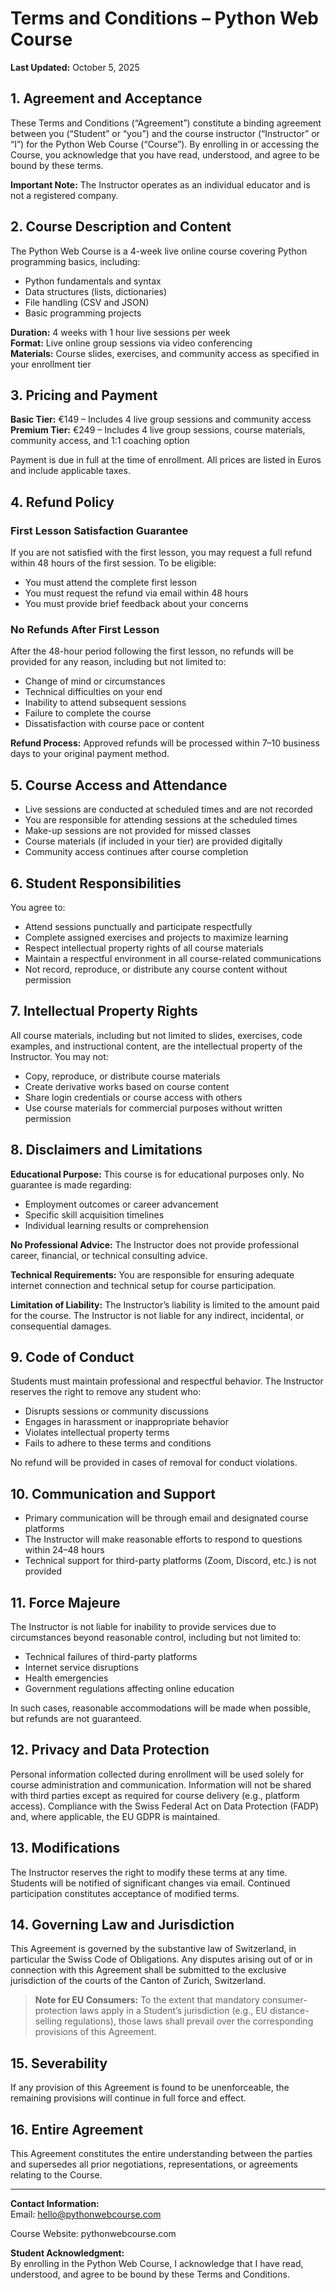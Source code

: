 # Terms and Conditions – Python Web Course

**Last Updated:** October 5, 2025

## 1. Agreement and Acceptance

These Terms and Conditions (“Agreement”) constitute a binding agreement between you (“Student” or “you”) and the course instructor (“Instructor” or “I”) for the Python Web Course (“Course”). By enrolling in or accessing the Course, you acknowledge that you have read, understood, and agree to be bound by these terms.

**Important Note:** The Instructor operates as an individual educator and is not a registered company. 

## 2. Course Description and Content

The Python Web Course is a 4-week live online course covering Python programming basics, including:
- Python fundamentals and syntax  
- Data structures (lists, dictionaries)  
- File handling (CSV and JSON)  
- Basic programming projects  

**Duration:** 4 weeks with 1 hour live sessions per week  
**Format:** Live online group sessions via video conferencing  
**Materials:** Course slides, exercises, and community access as specified in your enrollment tier

## 3. Pricing and Payment

**Basic Tier:** €149 – Includes 4 live group sessions and community access  
**Premium Tier:** €249 – Includes 4 live group sessions, course materials, community access, and 1:1 coaching option  

Payment is due in full at the time of enrollment. All prices are listed in Euros and include applicable taxes.

## 4. Refund Policy

### First Lesson Satisfaction Guarantee
If you are not satisfied with the first lesson, you may request a full refund within 48 hours of the first session. To be eligible:
- You must attend the complete first lesson  
- You must request the refund via email within 48 hours  
- You must provide brief feedback about your concerns  

### No Refunds After First Lesson
After the 48-hour period following the first lesson, no refunds will be provided for any reason, including but not limited to:
- Change of mind or circumstances  
- Technical difficulties on your end  
- Inability to attend subsequent sessions  
- Failure to complete the course  
- Dissatisfaction with course pace or content  

**Refund Process:** Approved refunds will be processed within 7–10 business days to your original payment method.

## 5. Course Access and Attendance

- Live sessions are conducted at scheduled times and are not recorded  
- You are responsible for attending sessions at the scheduled times  
- Make-up sessions are not provided for missed classes  
- Course materials (if included in your tier) are provided digitally  
- Community access continues after course completion  

## 6. Student Responsibilities

You agree to:
- Attend sessions punctually and participate respectfully  
- Complete assigned exercises and projects to maximize learning  
- Respect intellectual property rights of all course materials  
- Maintain a respectful environment in all course-related communications  
- Not record, reproduce, or distribute any course content without permission  

## 7. Intellectual Property Rights

All course materials, including but not limited to slides, exercises, code examples, and instructional content, are the intellectual property of the Instructor. You may not:
- Copy, reproduce, or distribute course materials  
- Create derivative works based on course content  
- Share login credentials or course access with others  
- Use course materials for commercial purposes without written permission  

## 8. Disclaimers and Limitations

**Educational Purpose:** This course is for educational purposes only. No guarantee is made regarding:
- Employment outcomes or career advancement  
- Specific skill acquisition timelines  
- Individual learning results or comprehension  

**No Professional Advice:** The Instructor does not provide professional career, financial, or technical consulting advice.

**Technical Requirements:** You are responsible for ensuring adequate internet connection and technical setup for course participation.

**Limitation of Liability:** The Instructor’s liability is limited to the amount paid for the course. The Instructor is not liable for any indirect, incidental, or consequential damages.

## 9. Code of Conduct

Students must maintain professional and respectful behavior. The Instructor reserves the right to remove any student who:
- Disrupts sessions or community discussions  
- Engages in harassment or inappropriate behavior  
- Violates intellectual property terms  
- Fails to adhere to these terms and conditions  

No refund will be provided in cases of removal for conduct violations.

## 10. Communication and Support

- Primary communication will be through email and designated course platforms  
- The Instructor will make reasonable efforts to respond to questions within 24–48 hours  
- Technical support for third-party platforms (Zoom, Discord, etc.) is not provided  

## 11. Force Majeure

The Instructor is not liable for inability to provide services due to circumstances beyond reasonable control, including but not limited to:
- Technical failures of third-party platforms  
- Internet service disruptions  
- Health emergencies  
- Government regulations affecting online education  

In such cases, reasonable accommodations will be made when possible, but refunds are not guaranteed.

## 12. Privacy and Data Protection

Personal information collected during enrollment will be used solely for course administration and communication. Information will not be shared with third parties except as required for course delivery (e.g., platform access). Compliance with the Swiss Federal Act on Data Protection (FADP) and, where applicable, the EU GDPR is maintained.

## 13. Modifications

The Instructor reserves the right to modify these terms at any time. Students will be notified of significant changes via email. Continued participation constitutes acceptance of modified terms.

## 14. Governing Law and Jurisdiction

This Agreement is governed by the substantive law of Switzerland, in particular the Swiss Code of Obligations. Any disputes arising out of or in connection with this Agreement shall be submitted to the exclusive jurisdiction of the courts of the Canton of Zurich, Switzerland.

> **Note for EU Consumers:** To the extent that mandatory consumer-protection laws apply in a Student’s jurisdiction (e.g., EU distance-selling regulations), those laws shall prevail over the corresponding provisions of this Agreement.

## 15. Severability

If any provision of this Agreement is found to be unenforceable, the remaining provisions will continue in full force and effect.

## 16. Entire Agreement

This Agreement constitutes the entire understanding between the parties and supersedes all prior negotiations, representations, or agreements relating to the Course.

***

**Contact Information:**  
Email: hello@pythonwebcourse.com

Course Website: pythonwebcourse.com  

**Student Acknowledgment:**  
By enrolling in the Python Web Course, I acknowledge that I have read, understood, and agree to be bound by these Terms and Conditions.

